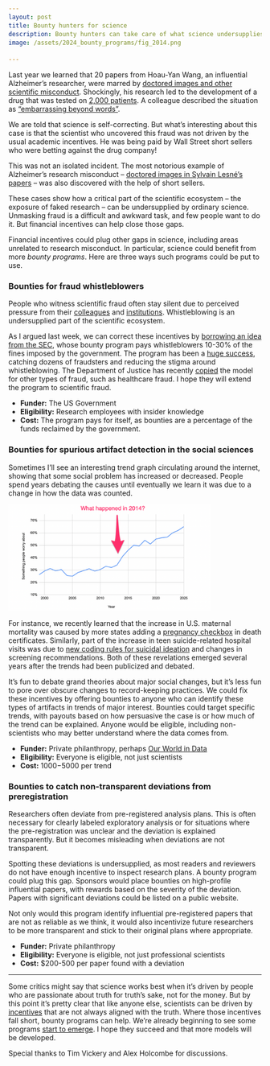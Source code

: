 ```yaml
---
layout: post
title: Bounty hunters for science
description: Bounty hunters can take care of what science undersupplies
image: /assets/2024_bounty_programs/fig_2014.png

---
```

Last year we learned that 20 papers from Hoau-Yan Wang, an influential Alzheimer’s researcher, were marred by [doctored images and other scientific misconduct](https://www.science.org/content/article/co-developer-cassava-s-potential-alzheimer-s-drug-cited-egregious-misconduct). Shockingly, his research led to the development of a drug that was tested on [2,000 patients](https://alzheimersnewstoday.com/news/topline-results-phase-3-studies-simufilam-alzheimers-due-this-year/). A colleague described the situation as [“embarrassing beyond words”](https://www.science.org/content/article/co-developer-cassava-s-potential-alzheimer-s-drug-cited-egregious-misconduct).

We are told that science is self-correcting. But what’s interesting about this case is that the scientist who uncovered this fraud was not driven by the usual academic incentives. He was being paid by Wall Street short sellers who were betting against the drug company!

This was not an isolated incident. The most notorious example of Alzheimer’s research misconduct – [doctored images in Sylvain Lesné’s papers](https://www.science.org/content/article/potential-fabrication-research-images-threatens-key-theory-alzheimers-disease) – was also discovered with the help of short sellers.

These cases show how a critical part of the scientific ecosystem – the exposure of faked research – can be undersupplied by ordinary science. Unmasking fraud is a difficult and awkward task, and few people want to do it. But financial incentives can help close those gaps.

Financial incentives could plug other gaps in science, including areas unrelated to research misconduct. In particular, science could benefit from more _bounty programs_. Here are three ways such programs could be put to use.

### Bounties for fraud whistleblowers
People who witness scientific fraud often stay silent due to perceived pressure from their [colleagues](https://retractionwatch.com/2019/12/11/a-long-and-lonely-process-whistleblowers-in-a-misconduct-case-speak-out/) and [institutions](https://www.medscape.com/viewarticle/854595#vp_1). Whistleblowing is an undersupplied part of the scientific ecosystem.

As I argued last week, we can correct these incentives by [borrowing an idea from the SEC](https://docs.google.com/document/d/1OSALTxNLbmM2V9SzA5Zh5zRpvqqwLeHBihpeppL35Yo/edit#heading=h.kthbh8zg343e), whose bounty program pays whistleblowers 10-30% of the fines imposed by the government. The program has been a [huge success](https://www.wsj.com/articles/more-regulators-eye-whistleblower-award-programs-hoping-for-insider-tips-3b5d99c5), catching dozens of fraudsters and reducing the stigma around whistleblowing. The Department of Justice has recently [copied](https://www.wsj.com/articles/justice-department-trial-program-offers-millions-for-tips-on-fraud-bribery-5e4c710d) the model for other types of fraud, such as healthcare fraud. I hope they will extend the program to scientific fraud.

* **Funder:** The US Government
* **Eligibility:** Research employees with insider knowledge
* **Cost:** The program pays for itself, as bounties are a percentage of the funds reclaimed by the government.

### Bounties for spurious artifact detection in the social sciences
Sometimes I’ll see an interesting trend graph circulating around the internet, showing that some social problem has increased or decreased. People spend years debating the causes until eventually we learn it was due to a change in how the data was counted.
<div class="wrapper">
  <img src='/assets/2024_bounty_programs/fig_2014.png' class="inner" style="position:relative border: #222 2px solid; max-width:80%;" >
</div>

For instance, we recently learned that the increase in U.S. maternal mortality was caused by more states adding a [pregnancy checkbox](https://ourworldindata.org/rise-us-maternal-mortality-rates-measurement) in death certificates. Similarly, part of the increase in teen suicide-related hospital visits was due to [new coding rules for suicidal ideation](https://jhr.uwpress.org/content/59/S/S14) and changes in screening recommendations. Both of these revelations emerged several years after the trends had been publicized and debated.

It’s fun to debate grand theories about major social changes, but it’s less fun to pore over obscure changes to record-keeping practices. We could fix these incentives by offering bounties to anyone who can identify these types of artifacts in trends of major interest. Bounties could target specific trends, with payouts based on how persuasive the case is or how much of the trend can be explained. Anyone would be eligible, including non-scientists who may better understand where the data comes from. 

* **Funder:** Private philanthropy, perhaps [Our World in Data](https://ourworldindata.org/)
* **Eligibility:** Everyone is eligible, not just scientists
* **Cost:** $1000-$5000 per trend

### Bounties to catch non-transparent deviations from preregistration
Researchers often deviate from pre-registered analysis plans. This is often necessary for clearly labeled exploratory analysis or for situations where the pre-registration was unclear and the deviation is explained transparently. But it becomes misleading when deviations are not transparent.

Spotting these deviations is undersupplied, as most readers and reviewers do not have enough incentive to inspect research plans. A bounty program could plug this gap. Sponsors would place bounties on high-profile influential papers, with rewards based on the severity of the deviation. Papers with significant deviations could be listed on a public website.

Not only would this program identify influential pre-registered papers that are not as reliable as we think, it would also incentivize future researchers to be more transparent and stick to their original plans where appropriate. 

* **Funder:** Private philanthropy
* **Eligibility:** Everyone is eligible, not just professional scientists
* **Cost:** $200-500 per paper found with a deviation

---

Some critics might say that science works best when it’s driven by people who are passionate about truth for truth’s sake, not for the money. But by this point it’s pretty clear that like anyone else, scientists can be driven by [incentives](https://chris-said.io/2012/04/17/its-the-incentives-structure-people-why-science-reform-must-come-from-the-granting-agencies/) that are not always aligned with the truth. Where those incentives fall short, bounty programs can help. We’re already beginning to see some programs [start to emerge](https://error.reviews/). I hope they succeed and that more models will be developed.

<div class="caption">Special thanks to Tim Vickery and Alex Holcombe for discussions.
</div>
